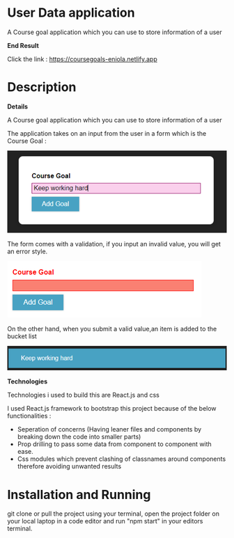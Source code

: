 # User Data application

A Course goal application which you can use to store information of a user

**End Result**

Click the link : https://coursegoals-eniola.netlify.app
# Description

**Details**

A Course goal application which you can use to store information of a user

The application takes on an input from the user in a form which is the Course Goal :

![Form](https://github.com/Eniola-Codes/My-Course-Goals/blob/main/src/assets/courseform.png?raw=true)

The form comes with a validation, if you input an invalid value, you will get an error style.

![Error messsage](https://github.com/Eniola-Codes/My-Course-Goals/blob/main/src/assets/courseerror.png?raw=true)

On the other hand, when you submit a valid value,an item is added to the bucket list

![user list item](https://github.com/Eniola-Codes/My-Course-Goals/blob/main/src/assets/goalbar.png?raw=true) 

**Technologies**

Technologies i used to build this are React.js and css

I used React.js framework to bootstrap this project because of the below functionalities : 

- Seperation of concerns (Having leaner files and components by breaking down the code into smaller parts)
- Prop drilling to pass some data from component to component with ease.
- Css modules which prevent clashing of classnames around components therefore avoiding unwanted results

# Installation and Running

git clone or pull the project using your terminal, open the project folder on your local laptop in a code editor and run "npm start" in your editors terminal.
